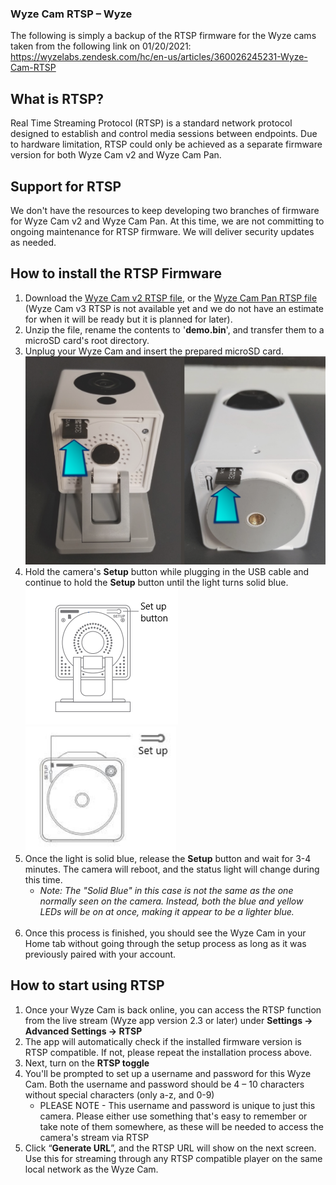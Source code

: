 <!DOCTYPE html>
<html dir="ltr" lang="en-US">
<head>
  <meta charset="utf-8" />
  <!-- v19130 -->

<h3>Wyze Cam RTSP &ndash; Wyze</h3>
The following is simply a backup of the RTSP firmware for the Wyze cams taken from the following link on 01/20/2021:
<a href="https://wyzelabs.zendesk.com/hc/en-us/articles/360026245231-Wyze-Cam-RTSP">https://wyzelabs.zendesk.com/hc/en-us/articles/360026245231-Wyze-Cam-RTSP</a>

<h2><strong>What is RTSP?</strong></h2>
<p>Real Time Streaming Protocol (RTSP) is a standard network protocol designed to&nbsp;establish and control media sessions between endpoints. Due to hardware&nbsp;limitation, RTSP could only be achieved as a separate firmware version for both Wyze Cam v2&nbsp;and Wyze Cam Pan.</p>
<h2><strong>Support for RTSP</strong></h2>
<p>We don't have the resources to keep developing two branches of firmware for Wyze Cam v2 and Wyze Cam Pan. <span>At this time, we are not committing to ongoing maintenance for RTSP firmware. We will deliver security updates as needed.</span></p>
<section class="pdf_page">
<div class="textlayer">
<h2><strong>How to install the RTSP Firmware</strong></h2>
<ol>
<li>Download the <a href="https://github.com/leopheard/WyzeRTSP/blob/master/resources/demo_v2_rtsp_4.28.4.49.bin.zip?raw=true" target="_blank" rel="noopener">Wyze Cam v2 RTSP file</a>, or the <a href="https://github.com/leopheard/WyzeRTSP/blob/master/resources/demo_v2_rtsp_4.28.4.49.bin.zip?raw=true" target="_blank" rel="noopener">Wyze Cam Pan RTSP file</a> (Wyze Cam v3 RTSP is not available yet and we do not have an estimate for when it will be ready but it is planned for later).</li>
<li>Unzip the file, rename the contents to '<strong>demo.bin</strong>', and transfer them to a microSD card's root directory.</li>
<li>Unplug your Wyze Cam and insert the prepared microSD card.<br><img src="https://github.com/leopheard/WyzeRTSP/blob/master/resources/media/microSD%20(1).png?raw=true"><br>
<li>Hold the camera's <strong>Setup</strong> button while plugging in the USB cable and continue to hold the <strong>Setup</strong> button until the light turns solid blue.<br /><img src="https://github.com/leopheard/WyzeRTSP/blob/master/resources/media/4-1.png?raw=true"><img src="https://github.com/leopheard/WyzeRTSP/blob/master/resources/media/setup-button.jpg?raw=true" alt="setup-button.jpg" width="241" height="200" /></li>
<li>Once the light is solid blue, release the <strong>Setup</strong> button and wait for 3-4 minutes. The camera will reboot, and the status light will change during this time.<br />
<ul>
<li><em>Note: The "Solid Blue" in this case is not the same as the one normally seen on the camera. Instead, both the blue and yellow LEDs will be on at once, making it appear to be a lighter blue.<br /><br /></em></li>
</ul>
</li>
<li>Once this process is finished, you should see the Wyze Cam in your Home tab without going through the setup process as long as it was previously paired with your account.</li>
</ol>
<h2><strong>How to start using RTSP</strong></h2>
<ol>
<li>Once your Wyze Cam is back online, you can access the RTSP function from the live stream (Wyze app version 2.3 or later) under <strong>Settings -&gt; Advanced Settings -&gt; RTSP</strong></li>
<li>The app will automatically check if the installed firmware version is RTSP compatible. If not, please repeat the installation process above.</li>
<li>Next, turn on the <strong>RTSP toggle</strong></li>
<li>You'll be prompted to set up a username and password for this Wyze Cam. Both the username and password should be 4 – 10 characters without special characters (only a-z, and 0-9)
<ul>
<li>PLEASE NOTE - This username and password is unique to just this camera. Please either use something that's easy to remember or take note of them somewhere, as these will be needed to access the camera's stream via RTSP</li>
</ul>
</li>
<li>Click “<strong>Generate URL</strong>”, and the RTSP URL will show on the next screen. Use this for streaming through any RTSP compatible player on the same local network as the Wyze Cam.</li>
</ol>
</div>
